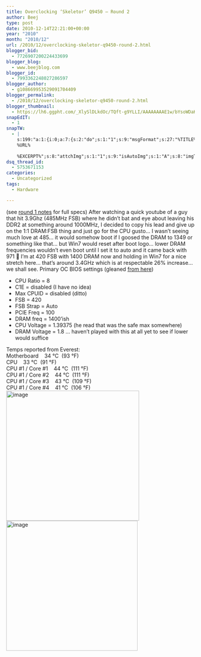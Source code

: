 ```yaml
---
title: Overclocking ‘Skeletor’ Q9450 – Round 2
author: Beej
type: post
date: 2010-12-14T22:21:00+00:00
year: "2010"
month: "2010/12"
url: /2010/12/overclocking-skeletor-q9450-round-2.html
blogger_bid:
  - 7726907200224433699
blogger_blog:
  - www.beejblog.com
blogger_id:
  - 7993362248027286597
blogger_author:
  - g108669953529091704409
blogger_permalink:
  - /2010/12/overclocking-skeletor-q9450-round-2.html
blogger_thumbnail:
  - https://lh6.ggpht.com/_XlySlDLkdOc/TQft-g9YLLI/AAAAAAAAE1w/bYsoWDaKe3I/image_thumb%5B4%5D.png?imgmax=800
snapEdIT:
  - 1
snapTW:
  - |
    s:199:"a:1:{i:0;a:7:{s:2:"do";s:1:"1";s:9:"msgFormat";s:27:"%TITLE%
    %URL%
    
    %EXCERPT%";s:8:"attchImg";s:1:"1";s:9:"isAutoImg";s:1:"A";s:8:"imgToUse";s:0:"";s:9:"isAutoURL";s:1:"A";s:8:"urlToUse";s:0:"";}}";
dsq_thread_id:
  - 5753671153
categories:
  - Uncategorized
tags:
  - Hardware

---
```

(see <a href="/2010/09/overclocking-skeletor-q9540-v10.html" target="_blank">round 1 notes</a> for full specs) After watching a quick youtube of a guy that hit 3.9Ghz (485MHz FSB) where he didn’t bat and eye about leaving his DDR2 at something around 1000MHz, I decided to copy his lead and give up on the 1:1 DRAM:FSB thing and just go for the CPU gusto… I wasn’t seeing much love at 485… it would somehow boot if I goosed the DRAM to 1349 or something like that… but Win7 would reset after boot logo… lower DRAM frequencies wouldn’t even boot until I set it to auto and it came back with 971 🙁 I’m at 420 FSB with 1400 DRAM now and holding in Win7 for a nice stretch here… that’s around 3.4GHz which is at respectable 26% increase… we shall see. Primary OC BIOS settings (gleaned <a href="https://www.youtube.com/watch?v=_-ksS41TxvI" target="_blank">from here</a>) 

  * CPU Ratio = 8 
  * C1E = disabled (I have no idea) 
  * Max CPUID = disabled (ditto) 
  * FSB = 420 
  * FSB Strap = Auto 
  * PCIE Freq = 100 
  * DRAM freq = 1400’ish 
  * CPU Voltage = 1.39375 (he read that was the safe max somewhere) 
  * DRAM Voltage = 1.8 … haven’t played with this at all yet to see if lower would suffice 

Temps reported from Everest:   
Motherboard&#160;&#160;&#160; 34 °C&#160; (93 °F)   
CPU&#160;&#160;&#160; 33 °C&#160; (91 °F)   
CPU #1 / Core #1&#160;&#160;&#160; 44 °C&#160; (111 °F)   
CPU #1 / Core #2&#160;&#160;&#160; 44 °C&#160; (111 °F)   
CPU #1 / Core #3&#160;&#160;&#160; 43 °C&#160; (109 °F)   
CPU #1 / Core #4&#160;&#160;&#160; 41 °C&#160; (106 °F)     
[<img style="background-image: none; border-right-width: 0px; padding-left: 0px; padding-right: 0px; display: inline; border-top-width: 0px; border-bottom-width: 0px; border-left-width: 0px; padding-top: 0px" title="image" border="0" alt="image" src="https://lh6.ggpht.com/_XlySlDLkdOc/TQft-g9YLLI/AAAAAAAAE1w/bYsoWDaKe3I/image_thumb%5B4%5D.png?imgmax=800" width="355" height="348" />][1][<img style="background-image: none; border-right-width: 0px; padding-left: 0px; padding-right: 0px; display: inline; border-top-width: 0px; border-bottom-width: 0px; border-left-width: 0px; padding-top: 0px" title="image" border="0" alt="image" src="https://lh4.ggpht.com/_XlySlDLkdOc/TQfuAOlUzPI/AAAAAAAAE14/q9yljOud_1g/image_thumb%5B7%5D.png?imgmax=800" width="351" height="348" />][2]

 [1]: https://lh6.ggpht.com/_XlySlDLkdOc/TQft93EjkvI/AAAAAAAAE1s/kzXJGe5OE8k/s1600-h/image%5B6%5D.png
 [2]: https://lh6.ggpht.com/_XlySlDLkdOc/TQft_bMlvaI/AAAAAAAAE10/Ab_kFcApNA8/s1600-h/image%5B11%5D.png